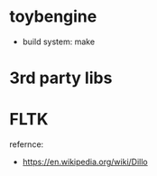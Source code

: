 toybengine
=========

- build system: make

3rd party libs
========= 

FLTK
=========

refernce:
- https://en.wikipedia.org/wiki/Dillo
